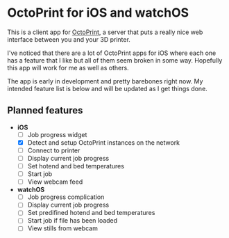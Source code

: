 # OctoPrint for iOS and watchOS
This is a client app for [OctoPrint](https://octoprint.org), a server that puts a really nice web interface between you and your 3D printer. 

I've noticed that there are a lot of OctoPrint apps for iOS where each one has a feature that I like but all of them seem broken in some way. Hopefully this app will work for me as well as others. 

The app is early in development and pretty barebones right now. My intended feature list is below and will be updated as I get things done. 

## Planned features
- **iOS**
    - [ ] Job progress widget
    - [x] Detect and setup OctoPrint instances on the network
    - [ ] Connect to printer
    - [ ] Display current job progress 
    - [ ] Set hotend and bed temperatures
    - [ ] Start job
    - [ ] View webcam feed
- **watchOS**
    - [ ] Job progress complication
    - [ ] Display current job progress
    - [ ] Set predifined hotend and bed temperatures
    - [ ] Start job if file has been loaded
    - [ ] View stills from webcam
